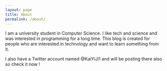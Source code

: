 ```yaml
---
layout: page
title: About
permalink: /about/
---
```


I am a university student in Computer Science. I like tech and science and was interested in programming for a long time. This blog is created for people who are interested in technology and want to learn something from it.

I also have a Twitter account named @KaiYiJi1 and will be posting there also so check it now !

